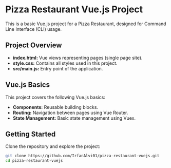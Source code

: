 # Pizza Restaurant Vue.js Project

This is a basic Vue.js project for a Pizza Restaurant, designed for Command Line Interface (CLI) usage.

## Project Overview

- **index.html:** Vue views representing pages (single page site).
- **style.css:** Contains all styles used in this project.
- **src/main.js:** Entry point of the application.

## Vue.js Basics

This project covers the following Vue.js basics:

- **Components:** Reusable building blocks.
- **Routing:** Navigation between pages using Vue Router.
- **State Management:** Basic state management using Vuex.

## Getting Started

Clone the repository and explore the project:

```bash
git clone https://github.com/IrfanAlvi01/pizza-restaurant-vuejs.git
cd pizza-restaurant-vuejs

